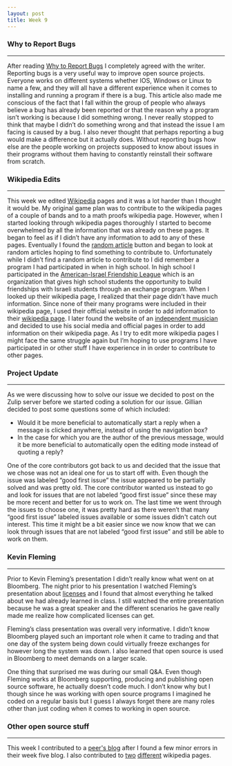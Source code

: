 ```yaml
---
layout: post
title: Week 9
---
```


### Why to Report Bugs 
---
After reading [Why to Report Bugs](https://pointersgonewild.com/2019/11/02/they-might-never-tell-you-its-broken/) I completely agreed with the writer. Reporting bugs is a very useful way to improve open source projects. Everyone works on different systems whether IOS, Windows or Linux to name a few, and they will all have a different experience when it comes to installing and running a program if there is a bug. This article also made me conscious of the fact that I fall within the group of people who always believe a bug has already been reported or that the reason why a program isn’t working is because I did something wrong. I never really stopped to think that maybe I didn’t do something wrong and that instead the issue I am facing is caused by a bug. I also never thought that perhaps reporting a bug would make a difference but it actually does. Without reporting bugs how else are the people working on projects supposed to know about issues in their programs without them having to constantly reinstall their software from scratch.  

### Wikipedia Edits 
---
This week we edited [Wikipedia](https://www.wikipedia.org/) pages and it was a lot harder than I thought it would be. My original game plan was to contribute to the wikipedia pages of a couple of bands and to a math proofs wikipedia page. However, when I started looking through wikipedia pages thoroughly I started to become overwhelmed by all the information that was already on these pages. It began to feel as if I didn’t have any information to add to any of these pages. Eventually I found the [random article](https://en.wikipedia.org/wiki/Special:Random) button and began to look at random articles hoping to find something to contribute to. Unfortunately while I didn’t find a random article to contribute to I did remember a program I had participated in when in high school. In high school I participated in the [American-Israel Friendship League](https://aifl.org/) which is an organization that gives high school students the opportunity to build friendships with Israeli students through an exchange program. When I looked up their wikipedia page, I realized that their page didn’t have much information. Since none of their many programs were included in their wikipedia page, I used their official website in order to add information to their [wikipedia page](https://en.wikipedia.org/wiki/America%E2%80%93Israel_Friendship_League). I later found the website of an [independent musician](https://en.wikipedia.org/wiki/SayWeCanFly)  and decided to use his social media and official pages in order to add information on their wikipedia page. As I try to edit more wikipedia pages I might face the same struggle again but I’m hoping to use programs I have participated in or other stuff I have experience in in order to contribute to other pages. 

### Project Update
---
As we were discussing how to solve our issue we decided to post on the Zulip server before we started coding a solution for our issue. Gillian decided to post some questions some of which included:   
* Would it be more beneficial to automatically start a reply when a message is clicked anywhere, instead of using the navigation box?
* In the case for which you are the author of the previous message, would it be more beneficial to automatically open the editing mode instead of quoting a reply?  

One of the core contributors got back to us and decided that the issue that we chose was not an ideal one for us to start off with. Even though the issue was labeled “good first issue” the issue appeared to be partially solved and was pretty old. The core contributor wanted us instead to go and look for issues that are not labeled “good first issue” since these may be more recent and better for us to work on. The last time we went through the issues to choose one, it was pretty hard as there weren’t that many “good first issue” labeled issues available or some issues didn't catch out interest. This time it might be a bit easier since we now know that we can look through issues that are not labeled “good first issue” and still be able to work on them. 

### Kevin Fleming 
---
Prior to Kevin Fleming’s presentation I didn’t really know what went on at Bloomberg. The night prior to his presentation I watched Fleming’s presentation about [licenses](https://www.youtube.com/watch?v=cJIi-hIlCQM&feature=youtu.be) and I found that almost everything he talked about we had already learned in class. I still watched the entire presentation because he was a great speaker and the different scenarios he gave really made me realize how complicated licenses can get.  

Fleming’s class presentation was overall very informative. I didn’t know Bloomberg played such an important role when it came to trading and that one day of the system being down could virtually freeze exchanges for however long the system was down. I also learned that open source is used in Bloomberg to meet demands on a larger scale. 

One thing that surprised me was during our small Q&A. Even though Fleming works at Bloomberg supporting, producing and publishing open source software, he actually doesn’t code much. I don’t know why but I though since he was working with open source programs I imagined he coded on a regular basis but I guess I always forget there are many roles other than just coding when it comes to working in open source. 

### Other open source stuff
---
This week I contributed to a [peer's blog](https://github.com/hunter-college-ossd-spr-2020/chislee0708-weekly/pull/6) after I found a few minor errors in their week five blog. I also contributed to [two](https://en.wikipedia.org/w/index.php?title=SayWeCanFly&oldid=947470100) [different](https://en.wikipedia.org/wiki/Special:Contributions/JaiFlores) wikipedia pages. 

